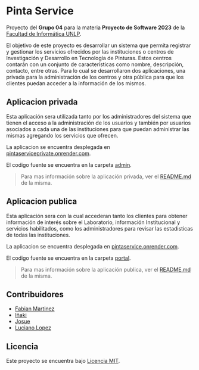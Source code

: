 # Pinta Service

Proyecto del **Grupo 04** para la materia **Proyecto de Software 2023** de la [Facultad de Informática UNLP](https://www.info.unlp.edu.ar/).

El objetivo de este proyecto es desarrollar un sistema que permita registrar y gestionar los servicios ofrecidos por las instituciones o centros de Investigación y Desarrollo en Tecnología de Pinturas. Estos centros contarán con un conjunto de características como nombre, descripción, contacto, entre otras. Para lo cual se desarrollaron dos aplicaciones, una privada para la administración de los centros y otra pública para que los clientes puedan acceder a la información de los mismos.


## Aplicacion privada

Esta aplicación sera utilizada tanto por los administradores del sistema que tienen el acceso a la administración de los usuarios y también por usuarios asociados a cada una de las instituciones para que puedan administrar las mismas agregando los servicios que ofrecen.

La aplicacion se encuentra desplegada en [pintaserviceprivate.onrender.com](https://pintaserviceprivate.onrender.com).

El codigo fuente se encuentra en la carpeta [admin](./admin).

> Para mas información sobre la aplicación privada, ver el [README.md](./admin/README.md) de la misma.


## Aplicacion publica

Esta aplicación sera con la cual accederan tanto los clientes para obtener información de interés sobre el Laboratorio, información Institucional y servicios habilitados, como los administradores para revisar las estadisticas de todas las instituciones.

La aplicacion se encuentra desplegada en [pintaservice.onrender.com](https://pintaservice.onrender.com).

El codigo fuente se encuentra en la carpeta [portal](./portal).

> Para mas información sobre la aplicación publica, ver el [README.md](./portal/README.md) de la misma.


## Contribuidores

- [Fabian Martinez](https://github.com/Fabian-Martinez-Rincon)
- [Iñaki](https://github.com/KinnaGt)
- [Josue](https://github.com/josu-dev)
- [Luciano Lopez](https://github.com/Lucho-lopez)


## Licencia

Este proyecto se encuentra bajo [Licencia MIT](./LICENSE).
